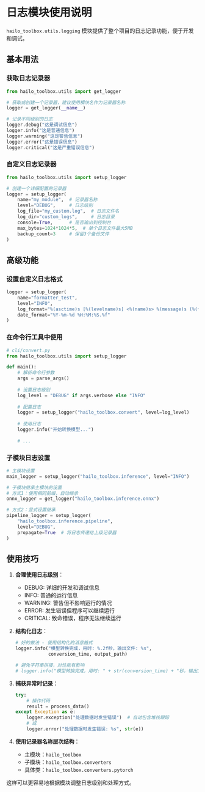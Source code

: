 # 日志模块使用说明

`hailo_toolbox.utils.logging` 模块提供了整个项目的日志记录功能，便于开发和调试。

## 基本用法

### 获取日志记录器

```python
from hailo_toolbox.utils import get_logger

# 获取或创建一个记录器，建议使用模块名作为记录器名称
logger = get_logger(__name__)

# 记录不同级别的日志
logger.debug("这是调试信息")
logger.info("这是普通信息")
logger.warning("这是警告信息")
logger.error("这是错误信息")
logger.critical("这是严重错误信息")
```

### 自定义日志记录器

```python
from hailo_toolbox.utils import setup_logger

# 创建一个详细配置的记录器
logger = setup_logger(
    name="my_module",  # 记录器名称
    level="DEBUG",     # 日志级别
    log_file="my_custom.log",  # 日志文件名
    log_dir="custom_logs",     # 日志目录
    console=True,      # 是否输出到控制台
    max_bytes=1024*1024*5,  # 单个日志文件最大5MB
    backup_count=3     # 保留3个备份文件
)
```

## 高级功能

### 设置自定义日志格式

```python
logger = setup_logger(
    name="formatter_test",
    level="INFO",
    log_format="%(asctime)s [%(levelname)s] <%(name)s> %(message)s (%(filename)s:%(lineno)d)",
    date_format="%Y-%m-%d %H:%M:%S.%f"
)
```

### 在命令行工具中使用

```python
# cli/convert.py
from hailo_toolbox.utils import setup_logger

def main():
    # 解析命令行参数
    args = parse_args()
    
    # 设置日志级别
    log_level = "DEBUG" if args.verbose else "INFO"
    
    # 配置日志
    logger = setup_logger("hailo_toolbox.convert", level=log_level)
    
    # 使用日志
    logger.info("开始转换模型...")
    
    # ...
```

### 子模块日志设置

```python
# 主模块设置
main_logger = setup_logger("hailo_toolbox.inference", level="INFO")

# 子模块继承主模块的设置
# 方式1：使用相同前缀，自动继承
onnx_logger = get_logger("hailo_toolbox.inference.onnx")

# 方式2：显式设置继承
pipeline_logger = setup_logger(
    "hailo_toolbox.inference.pipeline", 
    level="DEBUG",
    propagate=True  # 将日志传递给上级记录器
)
```

## 使用技巧

1. **合理使用日志级别**：
   - DEBUG: 详细的开发和调试信息
   - INFO: 普通的运行信息
   - WARNING: 警告但不影响运行的情况
   - ERROR: 发生错误但程序可以继续运行
   - CRITICAL: 致命错误，程序无法继续运行

2. **结构化日志**：
   ```python
   # 好的做法 - 使用结构化的消息格式
   logger.info("模型转换完成，用时: %.2f秒，输出文件: %s", 
               conversion_time, output_path)
   
   # 避免字符串拼接，对性能有影响
   # logger.info("模型转换完成，用时: " + str(conversion_time) + "秒，输出文件: " + output_path)
   ```

3. **捕获异常时记录**：
   ```python
   try:
       # 操作代码
       result = process_data()
   except Exception as e:
       logger.exception("处理数据时发生错误")  # 自动包含堆栈跟踪
       # 或
       logger.error("处理数据时发生错误: %s", str(e))
   ```

4. **使用记录器名称层次结构**：
   - 主模块：`hailo_toolbox`
   - 子模块：`hailo_toolbox.converters`
   - 具体类：`hailo_toolbox.converters.pytorch`

这样可以更容易地根据模块调整日志级别和处理方式。 